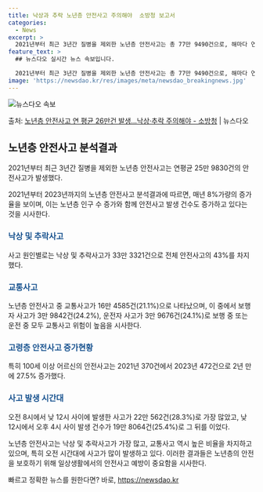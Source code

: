 ```yaml
---
title: 낙상과 추락 노년층 안전사고 주의해야  소방청 보고서
categories:
  - News
excerpt: >
  2021년부터 최근 3년간 질병을 제외한 노년층 안전사고는 총 77만 9490건으로, 해마다 연평균 25만 …
feature_text: >
  ## 뉴스다오 실시간 뉴스 속보입니다.

  2021년부터 최근 3년간 질병을 제외한 노년층 안전사고는 총 77만 9490건으로, 해마다 연평균 25만 …
image: 'https://newsdao.kr/res/images/meta/newsdao_breakingnews.jpg'
---
```


![뉴스다오 속보](https://newsdao.kr/res/images/meta/newsdao_breakingnews.jpg)

<p>출처: <a href="https://newsdao.kr/3758" rel="dofollow">노년층 안전사고 연 평균 26만건 발생…낙상·추락 주의해야 - 소방청</a> | 뉴스다오</p>

<h2 data-ke-size="size26">노년층 안전사고 분석결과</h2>
2021년부터 최근 3년간 질병을 제외한 노년층 안전사고는 연평균 25만 9830건의 안전사고가 발생했다.

<p data-ke-size="size16">2021년부터 2023년까지의 노년층 안전사고 분석결과에 따르면, 매년 8%가량의 증가율을 보이며, 이는 노년층 인구 수 증가와 함께 안전사고 발생 건수도 증가하고 있다는 것을 시사한다.</p>

<h3><b><span style="color: #1a5490;">낙상 및 추락사고</span></b></h3>
사고 원인별로는 낙상 및 추락사고가 33만 3321건으로 전체 안전사고의 43%를 차지했다.

<h3><b><span style="color: #1a5490;">교통사고</span></b></h3>
노년층 안전사고 중 교통사고가 16만 4585건(21.1%)으로 나타났으며, 이 중에서 보행자 사고가 3만 9842건(24.2%), 운전자 사고가 3만 9676건(24.1%)로 보행 중 또는 운전 중 모두 교통사고 위험이 높음을 시사한다.

<h3><b><span style="color: #1a5490;">고령층 안전사고 증가현황</span></b></h3>
특히 100세 이상 어르신의 안전사고는 2021년 370건에서 2023년 472건으로 2년 만에 27.5% 증가했다.

<h3><b><span style="color: #1a5490;">사고 발생 시간대</span></b></h3>
오전 8시에서 낮 12시 사이에 발생한 사고가 22만 562건(28.3%)로 가장 많았고, 낮 12시에서 오후 4시 사이 발생 건수가 19만 8064건(25.4%)로 그 뒤를 이었다.

노년층 안전사고는 낙상 및 추락사고가 가장 많고, 교통사고 역시 높은 비율을 차지하고 있으며, 특히 오전 시간대에 사고가 많이 발생하고 있다. 이러한 결과들은 노년층의 안전을 보호하기 위해 일상생활에서의 안전사고 예방이 중요함을 시사한다. 

빠르고 정확한 뉴스를 원한다면? 바로, <a href="https://newsdao.kr" rel="dofollow">https://newsdao.kr</a>


